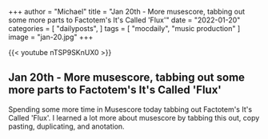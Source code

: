 +++
author = "Michael"
title = "Jan 20th - More musescore, tabbing out some more parts to Factotem's It's Called 'Flux'"
date = "2022-01-20"
categories = [
  "dailyposts",
]
tags = [
  "mocdaily",
  "music production"
]
image = "jan-20.jpg"
+++

{{< youtube nTSP9SKnUX0 >}}

## Jan 20th - More musescore, tabbing out some more parts to Factotem's It's Called 'Flux'
Spending some more time in Musescore today tabbing out Factotem's It's Called 'Flux'. I learned a lot more about musescore by tabbing this out, copy pasting, duplicating, and anotation.
